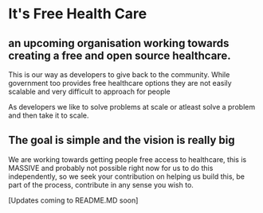 # It's Free Health Care
## an upcoming organisation working towards creating a free and open source healthcare. 

This is our way as developers to give back to the community. While government too provides free healthcare options they are not easily scalable and very difficult to approach for people

As developers we like to solve problems at scale or atleast solve a problem and then take it to scale. 

## The goal is simple and the vision is really big

We are working towards getting people free access to healthcare, this is MASSIVE and probably not possible right now for us to do this independently, so we seek your contribution on helping us build this, be part of the process, contribute in any sense you wish to.


[Updates coming to README.MD soon]
